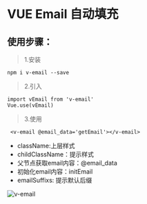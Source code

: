 # VUE Email 自动填充

## 使用步骤：
>1.安装
```
npm i v-email --save
```
>2.引入
```
import vEmail from 'v-email'
Vue.use(vEmail)
```
>3.使用
```
 <v-email @email_data='getEmail'></v-email>
```
+ className:上层样式
+ childClassName：提示样式
+ 父节点获取email内容：@email_data
+ 初始化email内容：initEmail
+ emailSuffixs: 提示默认后缀

![v-email](https://bt-cloud-platform.oss-cn-shanghai.aliyuncs.com/avatar/v-email-gif.gif)
